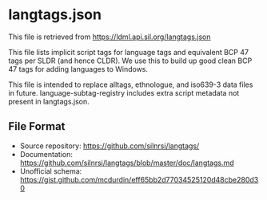 # langtags.json

This file is retrieved from https://ldml.api.sil.org/langtags.json

This file lists implicit script tags for language tags and equivalent BCP 47 tags per SLDR (and hence CLDR). We
use this to build up good clean BCP 47 tags for adding languages to Windows.

This file is intended to replace alltags, ethnologue, and iso639-3 data files in future. language-subtag-registry includes extra script metadata not present in langtags.json.

## File Format

* Source repository: https://github.com/silnrsi/langtags/
* Documentation: https://github.com/silnrsi/langtags/blob/master/doc/langtags.md
* Unofficial schema: https://gist.github.com/mcdurdin/eff65bb2d77034525120d48cbe280d30

